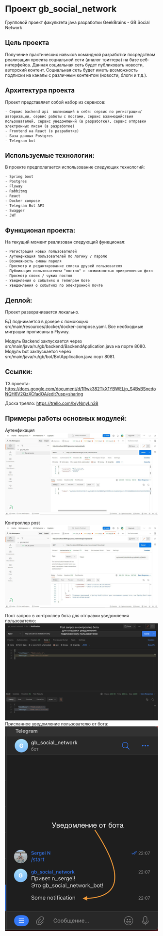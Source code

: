 Проект gb_social_network
========================
Групповой проект факультета java разработки GeekBrains - GB Social Network

Цель проекта
------------
Получение практических навыков командной разработки посредством реализации проекта социальной сети (аналог твиттера) на базе веб-интерфейса. Данная социальная сеть будет публиковать новости, авторский контент. Социальная сеть будет иметь возможность подписки на каналы с различным контентом (новости, блоги и т.д.).

Архитектура проекта
-------------------

Проект представляет собой набор из сервисов:

    - Сервис backend api  включающий в себя: сервис по регистрации/авторизации, сервис работы с постами, сервис взаимодействия пользователей, сервис уведомлений (в разработке), сервис отправки электронных писем (в разработке)
    - Frontend на React (в разработке)
    - База данных Postgres
    - Telegram bot

Используемые технологии:
------------------------
В проекте предполагается использование следующих технологий:

    - Spring boot
    - Postgres
    - Flyway
    - Rabbitmq
    - React
    - Docker compose
    - Telegram Bot API
    - Swagger
    - JWT

Функционал проекта:
-------------------

На текущий момент реализован следующий фунеционал:

    - Регистрация новых пользователей
    - Аутенфикация пользователей по логину / паролю
    - Возможность смены пароля
    - Просмотр и редактирование списка друзей пользователя
    - Публикация пользователем "постов" с возможностью прикрепления фото
    - Просмотр своих / чужих постов
    - Уведмления о событиях в телеграм боте
    - Уведомления о событиях по электронной почте

Деплой:
-------

Проект разворачивается локально. 

БД поднимается в докере с помоющью src/main/resources/docker/docker-compose.yaml.
Все необходмые миграции прописаны в Flyway.

Модуль Backend закпускается через src/main/java/ru/gb/backend/BackendApplication.java на порте 8080.
Модуль bot закпускается через src/main/java/ru/gb/bot/BotApplication.java порт 8081.


Ссылки:
-------

ТЗ проекта: https://docs.google.com/document/d/1Rwk382TkX1YBWELjp_S4BsBSnedoNQH6V2QzXCfadOA/edit?usp=sharing

Доска трелло: https://trello.com/b/yNmyLn38

Примеры работы основных модулей:
----------
Аутенфикация
![фгер](gb_social_network/images/auth.jpeg)

Контроллер post
![фгер](gb_social_network/images/all_posts.jpeg)

Пост запрос в контроллер бота для отправки уведомления пользователю:
![bot_1](gb_social_network/images/bot_1.png)
Присланное уведомление пользователю от бота:
![bot_2](gb_social_network/images/bot_2.png)
